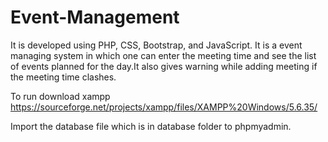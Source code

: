 # Event-Management
It is developed using PHP, CSS, Bootstrap, and JavaScript. It is a event managing system in which one can enter the meeting time and see the list of events planned for the day.It also gives warning while adding meeting if the meeting time clashes.

To run download xampp
https://sourceforge.net/projects/xampp/files/XAMPP%20Windows/5.6.35/

Import the database file which is in database folder to phpmyadmin.
